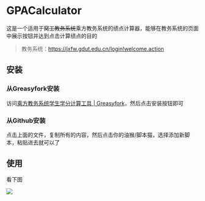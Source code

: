 # GPACalculator

这是一个适用于~~窝工教务系统~~乘方教务系统的绩点计算器，能够在教务系统的页面中展示按钮并达到点击计算绩点的目的

> 教务系统：https://jxfw.gdut.edu.cn/login!welcome.action

## 安装

### 从Greasyfork安装

访问[乘方教务系统学生学分计算工具 | Greasyfork](https://greasyfork.org/zh-CN/scripts/524891-%E4%B9%98%E6%96%B9%E6%95%99%E5%8A%A1%E7%B3%BB%E7%BB%9F%E5%AD%A6%E7%94%9F%E5%AD%A6%E5%88%86%E8%AE%A1%E7%AE%97%E5%B7%A5%E5%85%B7)，然后点击安装按钮即可

### 从Github安装

点击上面的文件，复制所有的内容，然后点击你的油猴/脚本猫，选择添加新脚本，粘贴进去就可以了

## 使用

看下图

![](https://cdn.jsdelivr.net/gh/GDUTMeow/GPACalculator/img/usage.png)
